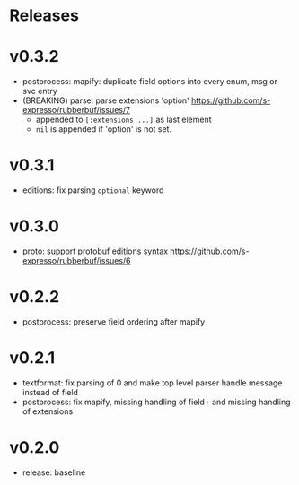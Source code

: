 Releases
========

# v0.3.2
* postprocess: mapify: duplicate field options into every enum, msg or svc entry
* (BREAKING) parse: parse extensions 'option' https://github.com/s-expresso/rubberbuf/issues/7
  - appended to `[:extensions ...]` as last element
  - `nil` is appended if 'option' is not set.

# v0.3.1
* editions: fix parsing `optional` keyword

# v0.3.0
* proto: support protobuf editions syntax https://github.com/s-expresso/rubberbuf/issues/6

# v0.2.2
* postprocess: preserve field ordering after mapify

# v0.2.1
* textformat: fix parsing of 0 and make top level parser handle message instead of field
* postprocess: fix mapify, missing handling of field+ and missing handling of extensions

# v0.2.0
* release: baseline